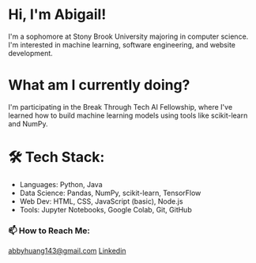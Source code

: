 # Hi, I'm Abigail!
I'm a sophomore at Stony Brook University majoring in computer science. I'm interested in machine learning, software engineering, and website development. 

# What am I currently doing?
I'm participating in the Break Through Tech AI Fellowship, where I've learned how to build machine learning models using tools like scikit-learn and NumPy. 

# 🛠 Tech Stack:
* Languages: Python, Java
* Data Science: Pandas, NumPy, scikit-learn, TensorFlow
* Web Dev: HTML, CSS, JavaScript (basic), Node.js
* Tools: Jupyter Notebooks, Google Colab, Git, GitHub

### 📫 How to Reach Me:
abbyhuang143@gmail.com [Linkedin](https://www.linkedin.com/in/abigail-huang/)



